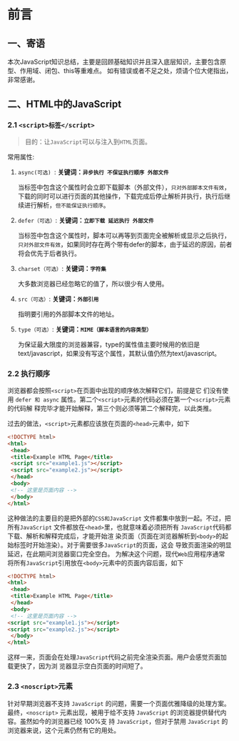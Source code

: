 # 前言

## 一、寄语
本次JavaScript知识总结，主要是回顾基础知识并且深入底层知识，主要包含原型、作用域、闭包、this等重难点。
如有错误或者不足之处，烦请个位大佬指出，非常感谢。

## 二、HTML中的JavaScript
### 2.1 `<script>标签</script>`
> 目的：让`JavaScript`可以与注入到`HTML`页面。

常用属性:

1. `async(可选) `:
    **关键词：`异步执行 不保证执行顺序 外部文件`**

    当标签中包含这个属性时会立即下载脚本（外部文件），`只对外部脚本文件有效`，下载的同时可以进行页面的其他操作，下载完成后停止解析并执行，执行后继续进行解析，`但不能保证执行顺序`。

2. `defer（可选）`:
    **关键词：`立即下载 延迟执行 外部文件`**

    当标签中包含这个属性时，脚本可以再等到页面完全被解析或显示之后执行，`只对外部文件有效`，如果同时存在两个带有defer的脚本，由于延迟的原因，前者将会优先于后者执行。
3. `charset（可选）`:
    **关键词：`字符集`**

    大多数浏览器已经忽略它的值了，所以很少有人使用。

4.  `src（可选）`:
    **关键词：`外部引用`**

    指明要引用的外部脚本文件的地址。

5. `type（可选）`:
    **关键词：`MIME（脚本语言的内容类型）`**

    为保证最大限度的浏览器兼容，type的属性值主要时候用的依旧是text/javascript，如果没有写这个属性，其默认值仍然为text/javascript。

### 2.2 执行顺序
浏览器都会按照`<script>`在页面中出现的顺序依次解释它们，前提是它
们没有使用 `defer 和 async` 属性。第二个`<script>`元素的代码必须在第一个`<script>`元素的代码解
释完毕才能开始解释，第三个则必须等第二个解释完，以此类推。

过去的做法，`<script>`元素都应该放在页面的`<head>`元素中，如下
```html
<!DOCTYPE html>
<html>
 <head>
 <title>Example HTML Page</title>
 <script src="example1.js"></script>
 <script src="example2.js"></script>
 </head>
 <body>
 <!-- 这里是页面内容 -->
 </body>
</html>
```
这种做法的主要目的是把外部的`CSS和JavaScript` 文件都集中放到一起。不过，把所有`JavaScript`
文件都放在`<head>`里，也就意味着必须把所有 `JavaScript`代码都下载、解析和解释完成后，才能开始渲
染页面（页面在浏览器解析到`<body>`的起始标签时开始渲染）。对于需要很多`JavaScript`的页面，这会
导致页面渲染的明显延迟，在此期间浏览器窗口完全空白。
为解决这个问题，现代`Web`应用程序通常
将所有`JavaScript`引用放在`<body>`元素中的页面内容后面，如下
```html
<!DOCTYPE html>
<html>
 <head>
 <title>Example HTML Page</title>
 </head>
 <body>
 <!-- 这里是页面内容 -->
<script src="example1.js"></script>
<script src="example2.js"></script>
 </body>
</html>
```
这样一来，页面会在处理`JavaScript`代码之前完全渲染页面。用户会感觉页面加载更快了，因为浏
览器显示空白页面的时间短了。

### 2.3 `<noscript>`元素
针对早期浏览器不支持 `JavaScript` 的问题，需要一个页面优雅降级的处理方案。最终，`<noscript>`
元素出现，被用于给不支持 `JavaScript` 的浏览器提供替代内容。虽然如今的浏览器已经 100%支 持
`JavaScript`，但对于禁用 `JavaScript` 的浏览器来说，这个元素仍然有它的用处。
